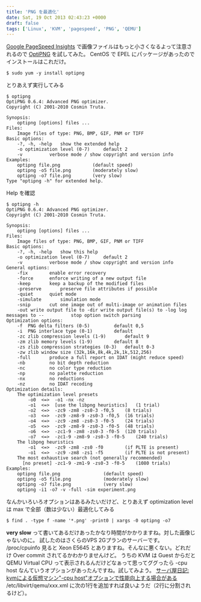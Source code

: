 ```yaml
---
title: 'PNG を最適化'
date: Sat, 19 Oct 2013 02:43:23 +0000
draft: false
tags: ['Linux', 'KVM', 'pagespeed', 'PNG', 'QEMU']
---
```


[Google PageSpeed Insights](https://developers.google.com/speed/pagespeed/insights/) で画像ファイルはもっと小さくなるよって注意されるので [OptiPNG](http://optipng.sourceforge.net/) を試してみた。 CentOS で EPEL にパッケージがあったのでインストールはこれだけ。

```
$ sudo yum -y install optipng
```

とりあえず実行してみる

```
$ optipng
OptiPNG 0.6.4: Advanced PNG optimizer.
Copyright (C) 2001-2010 Cosmin Truta.

Synopsis:
    optipng [options] files ...
Files:
    Image files of type: PNG, BMP, GIF, PNM or TIFF
Basic options:
    -?, -h, -help	show the extended help
    -o optimization level (0-7)		default 2
    -v			verbose mode / show copyright and version info
Examples:
    optipng file.png			(default speed)
    optipng -o5 file.png		(moderately slow)
    optipng -o7 file.png		(very slow)
Type "optipng -h" for extended help. 
```

Help を確認

```
$ optipng -h
OptiPNG 0.6.4: Advanced PNG optimizer.
Copyright (C) 2001-2010 Cosmin Truta.

Synopsis:
    optipng [options] files ...
Files:
    Image files of type: PNG, BMP, GIF, PNM or TIFF
Basic options:
    -?, -h, -help	show this help
    -o optimization level (0-7)		default 2
    -v			verbose mode / show copyright and version info
General options:
    -fix		enable error recovery
    -force		enforce writing of a new output file
    -keep		keep a backup of the modified files
    -preserve		preserve file attributes if possible
    -quiet		quiet mode
    -simulate		simulation mode
    -snip		cut one image out of multi-image or animation files
    -out write output file to -dir write output file(s) to -log log messages to --			stop option switch parsing
Optimization options:
    -f  PNG delta filters (0-5)			default 0,5
    -i  PNG interlace type (0-1)		default 
    -zc zlib compression levels (1-9)		default 9
    -zm zlib memory levels (1-9)		default 8
    -zs zlib compression strategies (0-3)	default 0-3
    -zw zlib window size (32k,16k,8k,4k,2k,1k,512,256)
    -full		produce a full report on IDAT (might reduce speed)
    -nb			no bit depth reduction
    -nc			no color type reduction
    -np			no palette reduction
    -nx			no reductions
    -nz			no IDAT recoding
Optimization details:
    The optimization level presets
        -o0  <=>  -o1 -nx -nz
        -o1  <=>  [use the libpng heuristics]	(1 trial)
        -o2  <=>  -zc9 -zm8 -zs0-3 -f0,5	(8 trials)
        -o3  <=>  -zc9 -zm8-9 -zs0-3 -f0,5	(16 trials)
        -o4  <=>  -zc9 -zm8 -zs0-3 -f0-5	(24 trials)
        -o5  <=>  -zc9 -zm8-9 -zs0-3 -f0-5	(48 trials)
        -o6  <=>  -zc1-9 -zm8 -zs0-3 -f0-5	(120 trials)
        -o7  <=>  -zc1-9 -zm8-9 -zs0-3 -f0-5	(240 trials)
    The libpng heuristics
        -o1  <=>  -zc9 -zm8 -zs0 -f0		(if PLTE is present)
        -o1  <=>  -zc9 -zm8 -zs1 -f5		(if PLTE is not present)
    The most exhaustive search (not generally recommended)
      [no preset] -zc1-9 -zm1-9 -zs0-3 -f0-5	(1080 trials)
Examples:
    optipng file.png				(default speed)
    optipng -o5 file.png			(moderately slow)
    optipng -o7 file.png			(very slow)
    optipng -i1 -o7 -v -full -sim experiment.png 
```

なんかいろいろオプションはあるみたいだけど、とりあえず optimization level は max で全部（数は少ない）最適化してみる

```
$ find . -type f -name '*.png' -print0 | xargs -0 optipng -o7
```

**very slow** って書いてあるだけあったかなり時間がかかりますね。対した画像じゃないのに。 試したのはさくらのVPS 2Gプランのサーバーです。 /proc/cpuinfo 見ると Xeon E5645 とありますね。そんなに悪くない。どれだけ Over commit されてるかわかりませんけど。 うちの KVM は Guest からだと QEMU Virtual CPU って表示されるんだけどなぁって思ってググったら -cpu host なんていうオプションがあったんですね。試してみよう。 [サーバ屋日記: kvmによる仮想マシン"-cpu host"オプションで性能向上する場合がある](http://ktaka.blog.clustcom.com/2013/05/kvm-cpu.html) /etc/libvirt/qemu/xxx.xml に次の1行を追加すれば良いようだ（2行に分割されるけど）。
